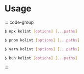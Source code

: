 # Usage

::: code-group

```sh [npm]
$ npx kolint [options] [...paths]
```

```sh [pnpm]
$ pnpm kolint [options] [...paths]
```

```sh [yarn]
$ yarn kolint [options] [...paths]
```

```sh [bun]
$ bun kolint [options] [...paths]
```

:::
